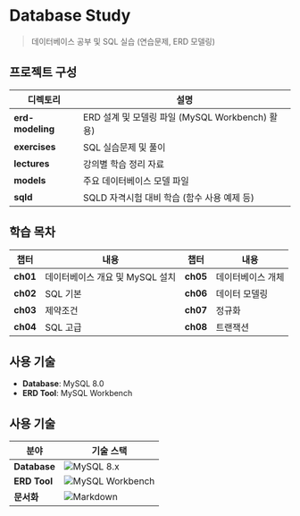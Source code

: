 # Database Study  
> 데이터베이스 공부 및 SQL 실습 (연습문제, ERD 모델링)


## 프로젝트 구성

| 디렉토리 | 설명 |
|--------|-------------------------------|
| **erd-modeling** | ERD 설계 및 모델링 파일 (MySQL Workbench) 활용) |
| **exercises** | SQL 실습문제 및 풀이 |
| **lectures** | 강의별 학습 정리 자료 |
| **models** | 주요 데이터베이스 모델 파일 |
| **sqld** | SQLD 자격시험 대비 학습 (함수 사용 예제 등) |


## 학습 목차

| 챕터 | 내용 | 챕터 | 내용 |
|------|------|------|------|
| **ch01** | 데이터베이스 개요 및 MySQL 설치 | **ch05** | 데이터베이스 개체 | 
| **ch02** | SQL 기본 | **ch06** | 데이터 모델링 |
| **ch03** | 제약조건 | **ch07** | 정규화 |
| **ch04** | SQL 고급 | **ch08** | 트랜잭션 |


## 사용 기술

- **Database**: MySQL 8.0
- **ERD Tool**: MySQL Workbench


## 사용 기술

| 분야        | 기술 스택 |
|------------|-------------------------------------------------------------------------------------|
| **Database**  | ![MySQL 8.x](https://img.shields.io/badge/MySQL%208.x-4479A1?style=flat&logo=mysql&logoColor=white) |
| **ERD Tool**  | ![MySQL Workbench](https://img.shields.io/badge/MySQL%20Workbench-4479A1?style=flat&logo=mysql&logoColor=white) |
| **문서화**    | ![Markdown](https://img.shields.io/badge/Markdown-.md-000000?style=flat&logo=markdown&logoColor=white) |


